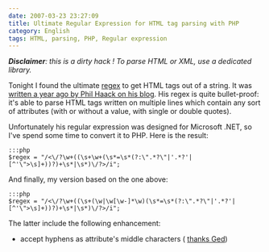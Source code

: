 ```yaml
---
date: 2007-03-23 23:27:09
title: Ultimate Regular Expression for HTML tag parsing with PHP
category: English
tags: HTML, parsing, PHP, Regular expression
---
```


_**Disclaimer**: this is a dirty hack ! To parse HTML or XML, use a dedicated
library._

Tonight I found the ultimate
[regex](http://en.wikipedia.org/wiki/Regular_expression) to get HTML tags out of
a string. It was
[written a year ago by Phil Haack on his blog](http://haacked.com/archive/2005/04/22/Matching_HTML_With_Regex.aspx).
His regex is quite bullet-proof: it's able to parse HTML tags written on
multiple lines which contain any sort of attributes (with or without a value,
with single or double quotes).

Unfortunately his regular expression was designed for Microsoft .NET, so I've
spend some time to convert it to PHP. Here is the result:

    :::php
    $regex = "/<\/?\w+((\s+\w+(\s*=\s*(?:\".*?\"|'.*?'|[^'\">\s]+))?)+\s*|\s*)\/?>/i";

And finally, my version based on the one above:

    :::php
    $regex = "/<\/?\w+((\s+(\w|\w[\w-]*\w)(\s*=\s*(?:\".*?\"|'.*?'|[^'\">\s]+))?)+\s*|\s*)\/?>/i";

The latter include the following enhancement:

  * accept hyphens as attribute's middle characters (
    [thanks Ged](http://kevin.deldycke.com/2007/03/ultimate-regular-expression-for-html-tag-parsing-with-php/#comment-3167))
